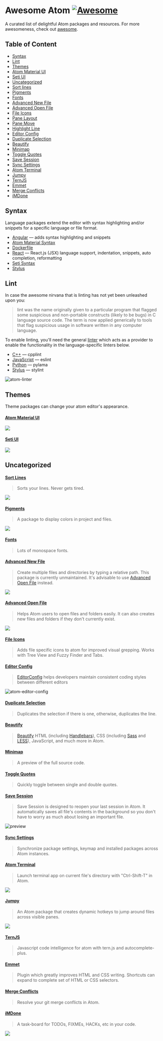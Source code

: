 # Awesome Atom [![Awesome](https://cdn.rawgit.com/sindresorhus/awesome/d7305f38d29fed78fa85652e3a63e154dd8e8829/media/badge.svg)](https://github.com/sindresorhus/awesome)

A curated list of delightful Atom packages and resources. For more awesomeness, check out [awesome](https://github.com/sindresorhus/awesome).

## Table of Content

- [Syntax](#syntax)
- [Lint](#lint)
- [Themes](#themes)
 - [Atom Material UI](#atom-material-ui)
 - [Seti UI](#seti-ui)
- [Uncategorized](#uncategorized)
 - [Sort lines](#sort-lines)
 - [Pigments](#pigments)
 - [Fonts](#fonts)
 - [Advanced New File](#advanced-new-file)
 - [Advanced Open File](#advanced-open-file)
 - [File Icons](#file-icons)
 - [Pane Layout](#pane-layout)
 - [Pane Move](#pane-move)
 - [Highlight Line](#highlight-line)
 - [Editor Config](#editor-config)
 - [Duplicate Selection](#duplicate-selection)
 - [Beautify](#beautify)
 - [Minimap](#minimap)
 - [Toggle Quotes](#toggle-quotes)
 - [Save Session](#save-session)
 - [Sync Settings](#sync-settings)
 - [Atom Terminal](#atom-terminal)
 - [Jumpy](#jumpy)
 - [TernJS](#ternjs)
 - [Emmet](#emmet)
 - [Merge Conflicts](#merge-conflicts)
 - [iMDone](#imdone)

## Syntax

Language packages extend the editor with syntax highlighting and/or
snippets for a specific language or file format.

 - [Angular](https://atom.io/packages/angularjs) — adds syntax highlighting and snippets
 - [Atom Material Syntax](https://atom.io/themes/atom-material-syntax)
 - [Dockerfile](https://atom.io/packages/language-docker)
 - [React](https://atom.io/packages/react) — React.js (JSX) language support, indentation, snippets, auto completion, reformatting
 - [Seti Syntax](https://atom.io/themes/seti-syntax) 
 - [Stylus](https://atom.io/packages/stylus)

## Lint

In case the awesome nirvana that is linting has not yet been unleashed upon you:
> lint was the name originally given to a particular program that flagged some suspicious and non-portable constructs (likely to be bugs) in C language source code. The term is now applied generically to tools that flag suspicious usage in software written in any computer language.

To enable linting, you'll need the general [linter](https://atom.io/packages/linter) which acts as a provider to enable the functionality in the language-specific linters below.

 - [C++](https://atom.io/packages/linter-cpplint) — cpplint
 - [JavaScript](https://atom.io/packages/linter-eslint) — eslint
 - [Python](https://atom.io/packages/linter-pylama) — pylama
 - [Stylus](https://atom.io/packages/linter-stylint) — stylint

![atom-linter](https://camo.githubusercontent.com/70b6e697c9d793642414b4ea6d08dbb9678877b3/687474703a2f2f672e7265636f726469742e636f2f313352666d6972507a322e676966)

## Themes
Theme packages can change your atom editor's appearance.

#### [Atom Material UI](https://atom.io/themes/atom-material-ui)

![](https://raw.githubusercontent.com/silvestreh/atom-material-ui/master/screenshot.png)

#### [Seti UI](https://atom.io/themes/seti-ui)
![](https://raw.githubusercontent.com/jesseweed/seti-ui/master/screenshot.png)

## Uncategorized

#### [Sort Lines](https://atom.io/packages/sort-lines)
> Sorts your lines. Never gets tired.

![](https://camo.githubusercontent.com/59de82a667ea690b778abaa5ba8a407f8659ebb3/68747470733a2f2f662e636c6f75642e6769746875622e636f6d2f6173736574732f323938382f313739363839312f38356536396666322d366139332d313165332d383961632d3331393237663630343539322e676966)

#### [Pigments](https://atom.io/packages/pigments)
> A package to display colors in project and files.

![](https://github.com/abe33/atom-pigments/raw/master/resources/pigments.gif?raw=true)

#### [Fonts](https://atom.io/packages/fonts)
> Lots of monospace fonts.

#### [Advanced New File](https://atom.io/packages/advanced-new-file)
> Create multiple files and directories by typing a relative path.
> This package is currently unmaintained. It's advisable to use [Advanced Open File](#advanced-open-file) instead.

![](https://cloud.githubusercontent.com/assets/3289225/5792505/81f41c72-9f1b-11e4-9085-38cfb832383c.gif)

#### [Advanced Open File](https://atom.io/packages/advanced-open-file)
> Helps Atom users to open files and folders easily. It can also creates new files and folders if they don't currently exist.

![](http://osmose.github.io/advanced-open-file/demo.gif)

#### [File Icons](https://atom.io/packages/file-icons)
> Adds file specific icons to atom for improved visual grepping. Works with Tree View and Fuzzy Finder and Tabs.

#### [Editor Config](https://atom.io/packages/editorconfig)
> [EditorConfig](http://editorconfig.org) helps developers maintain consistent coding styles between different editors

![atom-editor-config](https://f.cloud.github.com/assets/170270/2327994/dfe40cb4-a3f6-11e3-862f-894999973373.png)

#### [Duplicate Selection](https://atom.io/packages/duplicate-line-or-selection)
> Duplicates the selection if there is one, otherwise, duplicates the line.

#### [Beautify](https://atom.io/packages/atom-beautify)
> [Beautify](https://github.com/einars/js-beautify)
HTML (including [Handlebars](http://handlebarsjs.com/)),
CSS (including [Sass](http://sass-lang.com/) and [LESS](http://lesscss.org/)),
JavaScript, and much more in Atom.

#### [Minimap](https://atom.io/packages/minimap)
> A preview of the full source code.

#### [Toggle Quotes](https://atom.io/packages/toggle-quotes)
> Quickly toggle between single and double quotes.

#### [Save Session](https://atom.io/packages/save-session)
> Save Session is designed to reopen your last session in Atom. It automatically saves all file's contents in the background so you don't have to worry as much about losing an important file.

![preview](https://raw.githubusercontent.com/mpeterson2/save-session/master/preview.gif)

#### [Sync Settings](https://atom.io/packages/sync-settings)
> Synchronize package settings, keymap and installed packages across Atom instances.

#### [Atom Terminal](https://atom.io/packages/atom-terminal)
>  Launch terminal app on current file's directory with "Ctrl-Shift-T" in Atom.

![](https://raw.githubusercontent.com/karan/atom-terminal/master/terminal.gif)

#### [Jumpy](https://atom.io/packages/jumpy)
> An Atom package that creates dynamic hotkeys to jump around files across visible panes.

![](https://raw.githubusercontent.com/DavidLGoldberg/jumpy/master/_images/jumpy.gif)

#### [TernJS](https://atom.io/packages/atom-ternjs)
> Javascript code intelligence for atom with tern.js and autocomplete-plus.

#### [Emmet](https://atom.io/packages/emmet)
> Plugin which greatly improves HTML and CSS writing. Shortcuts can expand to complete set of HTML or CSS selectors.

#### [Merge Conflicts](https://atom.io/packages/merge-conflicts)
> Resolve your git merge conflicts in Atom.

#### [iMDone](https://atom.io/packages/imdone-atom)
> A task-board for TODOs, FIXMEs, HACKs, etc in your code.

![](https://cloud.githubusercontent.com/assets/441774/9805863/757d5532-5814-11e5-8759-4196bd92c822.gif)
